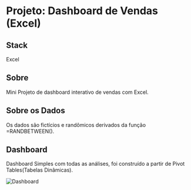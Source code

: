 # **Projeto: Dashboard de Vendas (Excel)**

## **Stack**
Excel

## **Sobre**
Mini Projeto de dashboard interativo de vendas com Excel.

## **Sobre os Dados**
Os dados são fictícios e randômicos derivados da função =RANDBETWEEN().

## **Dashboard**
Dashboard Simples com todas as análises, foi construído a partir de Pivot Tables(Tabelas Dinâmicas).

![Dashboard](https://github.com/caioypaulino/Projeto-Excel_Dashboard/blob/main/Dashboard%20Gif.gif)
